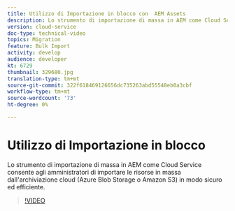 ```yaml
---
title: Utilizzo di Importazione in blocco con  AEM Assets
description: Lo strumento di importazione di massa in AEM come Cloud Service consente agli amministratori di importare le risorse in massa dall'archiviazione cloud (Azure Blob Storage o  Amazon S3) in modo sicuro ed efficiente.
version: cloud-service
doc-type: technical-video
topics: Migration
feature: Bulk Import
activity: develop
audience: developer
kt: 6729
thumbnail: 329680.jpg
translation-type: tm+mt
source-git-commit: 322f618469126656dc735263abd55548eb0a3cbf
workflow-type: tm+mt
source-wordcount: '73'
ht-degree: 0%

---
```



# Utilizzo di Importazione in blocco

Lo strumento di importazione di massa in AEM come Cloud Service consente agli amministratori di importare le risorse in massa dall&#39;archiviazione cloud (Azure Blob Storage o  Amazon S3) in modo sicuro ed efficiente.

>[!VIDEO](https://video.tv.adobe.com/v/329680/?quality=12&learn=on)

